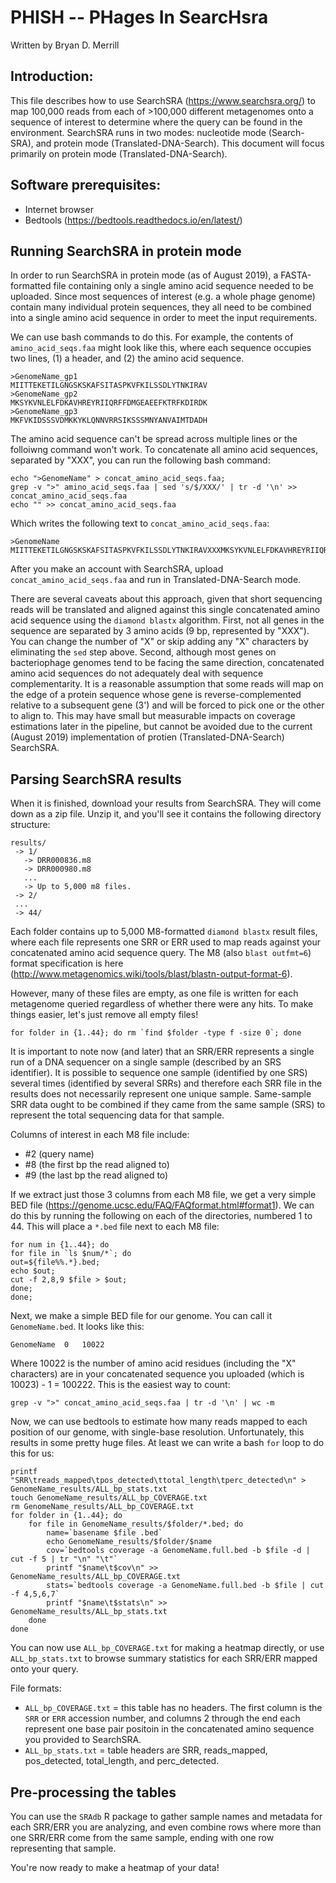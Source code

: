 # PHISH -- PHages In SearcHsra  
Written by Bryan D. Merrill  

## Introduction:  
This file describes how to use SearchSRA (https://www.searchsra.org/) to map 100,000 reads from each of >100,000 different metagenomes onto a sequence of interest to determine where the query can be found in the environment. SearchSRA runs in two modes: nucleotide mode (Search-SRA), and protein mode (Translated-DNA-Search). This document will focus primarily on protein mode (Translated-DNA-Search).

## Software prerequisites:  
* Internet browser  
* Bedtools (https://bedtools.readthedocs.io/en/latest/)  

## Running SearchSRA in protein mode
In order to run SearchSRA in protein mode (as of August 2019), a FASTA-formatted file containing only a single amino acid sequence needed to be uploaded. Since most sequences of interest (e.g. a whole phage genome) contain many individual protein sequences, they all need to be combined into a single amino acid sequence in order to meet the input requirements.  

We can use bash commands to do this. For example, the contents of `amino_acid_seqs.faa` might look like this, where each sequence occupies two lines, (1) a header, and (2) the amino acid sequence.  
```
>GenomeName_gp1
MIITTEKETILGNGSKSKAFSITASPKVFKILSSDLYTNKIRAV
>GenomeName_gp2
MKSYKVNLELFDKAVHREYRIIQRFFDMGEAEEFKTRFKDIRDK
>GenomeName_gp3
MKFVKIDSSSVDMKKYKLQNNVRRSIKSSSMNYANVAIMTDADH
```

The amino acid sequence can't be spread across multiple lines or the folloiwng command won't work. To concatenate all amino acid sequences, separated by "XXX", you can run the following bash command:  
```
echo ">GenomeName" > concat_amino_acid_seqs.faa;
grep -v ">" amino_acid_seqs.faa | sed 's/$/XXX/' | tr -d '\n' >> concat_amino_acid_seqs.faa
echo "" >> concat_amino_acid_seqs.faa
```

Which writes the following text to `concat_amino_acid_seqs.faa`:  
```
>GenomeName
MIITTEKETILGNGSKSKAFSITASPKVFKILSSDLYTNKIRAVXXXMKSYKVNLELFDKAVHREYRIIQRFFDMGEAEEFKTRFKDIRDKXXXMKFVKIDSSSVDMKKYKLQNNVRRSIKSSSMNYANVAIMTDADHXXX
```
After you make an account with SearchSRA, upload `concat_amino_acid_seqs.faa` and run in Translated-DNA-Search mode.  

There are several caveats about this approach, given that short sequencing reads will be translated and aligned against this single concatenated amino acid sequence using the `diamond blastx` algorithm. First, not all genes in the sequence are separated by 3 amino acids (9 bp, represented by "XXX"). You can change the number of "X" or skip adding any "X" characters by eliminating the `sed` step above.  Second, although most genes on bacteriophage genomes tend to be facing the same direction, concatenated amino acid sequences do not adequately deal with sequence complementarity. It is a reasonable assumption that some reads will map on the edge of a protein sequence whose gene is reverse-complemented relative to a subsequent gene (3') and will be forced to pick one or the other to align to. This may have small but measurable impacts on coverage estimations later in the pipeline, but cannot be avoided due to the current (August 2019) implementation of protien (Translated-DNA-Search) SearchSRA.  

## Parsing SearchSRA results
When it is finished, download your results from SearchSRA. They will come down as a zip file. Unzip it, and you'll see it contains the following directory structure:  
```
results/
 -> 1/
   -> DRR000836.m8
   -> DRR000980.m8
   ...
   -> Up to 5,000 m8 files.
 -> 2/
 ...
 -> 44/
```

Each folder contains up to 5,000 M8-formatted `diamond blastx` result files, where each file represents one SRR or ERR used to map reads against your concatenated amino acid sequence query.  The M8 (also `blast outfmt=6`) format specification is here (http://www.metagenomics.wiki/tools/blast/blastn-output-format-6).  

However, many of these files are empty, as one file is written for each metagenome queried regardless of whether there were any hits. To make things easier, let's just remove all empty files!  
```
for folder in {1..44}; do rm `find $folder -type f -size 0`; done
```

It is important to note now (and later) that an SRR/ERR represents a single run of a DNA sequencer on a single sample (described by an SRS identifier). It is possible to sequence one sample (identified by one SRS) several times (identified by several SRRs) and therefore each SRR file in the results does not necessarily represent one unique sample. Same-sample SRR data ought to be combined if they came from the same sample (SRS) to represent the total sequencing data for that sample.  

Columns of interest in each M8 file include:  
- #2 (query name)  
- #8 (the first bp the read aligned to)  
- #9 (the last bp the read aligned to)  

If we extract just those 3 columns from each M8 file, we get a very simple BED file (https://genome.ucsc.edu/FAQ/FAQformat.html#format1). We can do this by running the following on each of the directories, numbered 1 to 44. This will place a `*.bed` file next to each M8 file:  
```
for num in {1..44}; do 
for file in `ls $num/*`; do 
out=${file%%.*}.bed; 
echo $out; 
cut -f 2,8,9 $file > $out; 
done; 
done;
```

Next, we make a simple BED file for our genome. You can call it `GenomeName.bed`. It looks like this:  
```
GenomeName	0	10022
```
Where 10022 is the number of amino acid residues (including the "X" characters) are in your concatenated sequence you uploaded (which is 10023) - 1 = 100222. This is the easiest way to count:  
```
grep -v ">" concat_amino_acid_seqs.faa | tr -d '\n' | wc -m
```

Now, we can use bedtools to estimate how many reads mapped to each position of our genome, with single-base resolution. Unfortunately, this results in some pretty huge files. At least we can write a bash `for` loop to do this for us:  
```
printf "SRR\treads_mapped\tpos_detected\ttotal_length\tperc_detected\n" > GenomeName_results/ALL_bp_stats.txt
touch GenomeName_results/ALL_bp_COVERAGE.txt
rm GenomeName_results/ALL_bp_COVERAGE.txt
for folder in {1..44}; do 
	for file in GenomeName_results/$folder/*.bed; do
		name=`basename $file .bed`
		echo GenomeName_results/$folder/$name
		cov=`bedtools coverage -a GenomeName.full.bed -b $file -d | cut -f 5 | tr "\n" "\t"`
		printf "$name\t$cov\n" >> GenomeName_results/ALL_bp_COVERAGE.txt
		stats=`bedtools coverage -a GenomeName.full.bed -b $file | cut -f 4,5,6,7`
		printf "$name\t$stats\n" >> GenomeName_results/ALL_bp_stats.txt
	done
done
```

You can now use `ALL_bp_COVERAGE.txt` for making a heatmap directly, or use `ALL_bp_stats.txt` to browse summary statistics for each SRR/ERR mapped onto your query.  

File formats:
- `ALL_bp_COVERAGE.txt` = this table has no headers. The first column is the `SRR` or `ERR` accession number, and columns 2 through the end each represent one base pair positoin in the concatenated amino sequence you provided to SearchSRA.  
- `ALL_bp_stats.txt` = table headers are SRR, reads_mapped, pos_detected, total_length, and perc_detected.  

## Pre-processing the tables  
You can use the `SRAdb` R package to gather sample names and metadata for each SRR/ERR you are analyzing, and even combine rows where more than one SRR/ERR come from the same sample, ending with one row representing that sample.  

You're now ready to make a heatmap of your data!  
